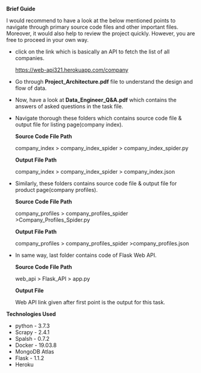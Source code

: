 **Brief Guide**

I would recommend to have a look at the below mentioned points to navigate through primary source code files and other important files. Moreover, it would also help to review the project quickly. However, you are free to proceed in your own way.
* click on the link which is basically an API to fetch the list of all companies.

  https://web-api321.herokuapp.com/company

* Go through **Project_Architecture.pdf** file to understand the design and flow of data.

* Now, have a look at **Data_Engineer_Q&A.pdf** which contains the answers of asked questions in the task file.

* Navigate thorough these folders which contains source code file & output file for listing page(company index).

  **Source Code File Path**

  company_index > company_index_spider > company_index_spider.py

  **Output File Path**

  company_index > company_index_spider > company_index.json

* Similarly, these folders contains source code file & output file for product page(company profiles).

  **Source Code File Path**

  company_profiles > company_profiles_spider >Company_Profiles_Spider.py

  **Output File Path**

  company_profiles > company_profiles_spider >company_profiles.json

* In same way, last folder contains code of Flask Web API.

  **Source Code File Path**

  web_api > Flask_API > app.py

  **Output File**

  Web API link given after first point is the output for this task.


**Technologies Used**
* python - 3.7.3
* Scrapy - 2.4.1
* Spalsh - 0.7.2
* Docker - 19.03.8
* MongoDB Atlas 
* Flask - 1.1.2
* Heroku
